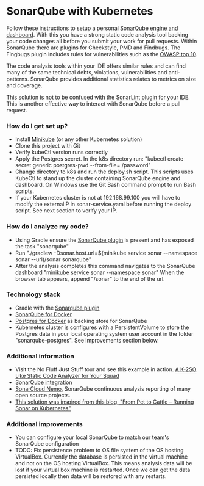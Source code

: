 # SonarQube with Kubernetes #

Follow these instructions to setup a personal [SonarQube engine and dashboard](https://www.sonarqube.org). With 
this you have a strong static code analysis tool backing your code changes all before you submit your work for 
pull requests. Within SonarQube there are plugins for Checkstyle, PMD and Findbugs. The Fingbugs plugin 
includes rules for vulnerabilities such as the [OWASP top 10](http://find-sec-bugs.github.io).

The code analysis tools within your IDE offers similar rules and can find many of the same technical debts, 
violations, vulnerabilities and anti-patterns. SonarQube provides additional statistics relates to metrics 
on size and coverage.

This solution is not to be confused with the [SonarLint plugin](http://www.sonarlint.org) 
for your IDE. This is another effective way to interact with SonarQube before a pull request.

### How do I get set up? ###

* Install [Minikube](https://kubernetes.io/docs/getting-started-guides/minikube/) (or any other Kubernetes solution)
* Clone this project with Git
* Verify kubeCtl version runs correctly
* Apply the Postgres secret. In the k8s directory run: "kubectl create secret generic postgres-pwd --from-file=./password"
* Change directory to k8s and run the deploy.sh script. This scripts uses KubeCtl to stand up the 
cluster containing SonarQube engine and dashboard. On Windows use the Git Bash command prompt to run Bash scripts.
* If your Kubernetes cluster is not at 192.168.99.100 you will have to modify the 
externalIP in sonar-service.yaml before running the deploy script. See next section to verify your IP.

### How do I analyze my code? ###

* Using Gradle ensure the [SonarQube plugin](https://docs.sonarqube.org/display/SCAN/Analyzing+with+SonarQube+Scanner+for+Gradle) is present and has exposed the task "sonarqube"
* Run "./gradlew -Dsonar.host.url=$(minikube service sonar --namespace sonar --url)/sonar sonarqube"
* After the analysis completes this command navigates to the SonarQube dashboard "minikube service sonar --namespace sonar" When the browser tab appears, append "/sonar" to the end of the url.

### Technology stack ###

* Gradle with the [Sonarqube plugin](https://plugins.gradle.org/plugin/org.sonarqube)
* [SonarQube for Docker](https://hub.docker.com/_/sonarqube/)
* [Postgres for Docker](https://hub.docker.com/_/postgres/) as backing store for SonarQube
* Kubernetes cluster is configures with a PersistentVolume to store the Postgres data in 
your local operating system user account in the folder "sonarqube-postgres". See improvements 
section below.

### Additional information ###

* Visit the No Fluff Just Stuff tour and see this example in action. [A K-2SO Like Static Code Analyzer for Your Squad](https://www.nofluffjuststuff.com/conference/speaker/jonathan_johnson)
* [SonarQube integration](https://www.sonarsource.com/why-us/integration/)
* [SonarCloud Nemo](https://sonarcloud.io/projects?sort=-analysis_date), SonarQube continuous analysis reporting of many open source projects. 
* [This solution was inspired from this blog, "From Pet to Cattle – Running Sonar on Kubernetes"](http://container-solutions.com/pet-cattle-running-sonar-kubernetes)

### Additional improvements ###

* You can configure your local SonarQube to match our team's SonarQube configuration
* TODO: Fix persistence problem to OS file system of the OS hosting VirtualBox. Currently the database 
is persisted in the virtual machine and not on the OS hosting VirtualBox. This means analysis data 
will be lost if your virtual box machine is restarted. Once we can get the data persisted locally 
then data will be restored with any restarts.